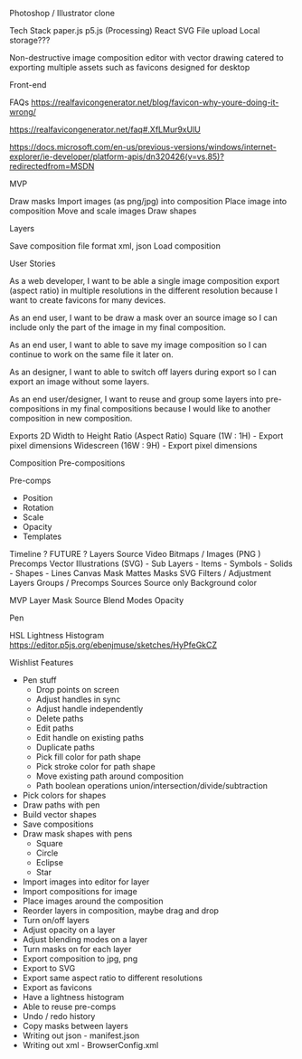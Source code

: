 Photoshop / Illustrator clone

Tech Stack 
paper.js
p5.js  (Processing)
React
SVG
File upload 
Local storage???

Non-destructive image composition editor with vector drawing catered to exporting multiple assets such as favicons designed for desktop

Front-end

FAQs
https://realfavicongenerator.net/blog/favicon-why-youre-doing-it-wrong/

https://realfavicongenerator.net/faq#.XfLMur9xUlU

https://docs.microsoft.com/en-us/previous-versions/windows/internet-explorer/ie-developer/platform-apis/dn320426(v=vs.85)?redirectedfrom=MSDN

MVP

Draw masks
Import images (as png/jpg) into composition
Place image into composition
Move and scale images
Draw shapes

Layers

Save composition file format xml, json
Load composition


User Stories

As a web developer, I want to be able a single image composition export (aspect ratio) in multiple resolutions in the different resolution because I want to create favicons for many devices.

As an end user, I want to be draw a mask over an source image so I can include only the part of the image in my final composition.

As an end user, I want to able to save my image composition so I can continue to work on the same file it later on.

As an designer, I want to able to switch off layers during export so I can export an image without some layers.

As an end user/designer, I want to reuse and group some layers into pre-compositions in my final compositions because I would like to another composition in new composition.

Exports 
  2D Width to Height Ratio (Aspect Ratio)
    Square (1W : 1H)
      - Export pixel dimensions
    Widescreen (16W : 9H)
      - Export pixel dimensions

Composition
  Pre-compositions

Pre-comps
  - Position 
  - Rotation
  - Scale
  - Opacity 
  - Templates

  Timeline ? FUTURE ? 
  Layers
    Source
      Video
      Bitmaps / Images (PNG )
      Precomps
      Vector Illustrations (SVG)
        - Sub Layers
          - Items 
          - Symbols
        - Solids 
        - Shapes 
        - Lines
      Canvas
    Mask
  Mattes 
    Masks
      SVG
  Filters / Adjustment Layers
  Groups / Precomps
  Sources
    Source only
  Background color
  
MVP
Layer 
  Mask 
  Source
  Blend Modes 
  Opacity

Pen 

HSL Lightness Histogram
https://editor.p5js.org/ebenjmuse/sketches/HyPfeGkCZ


Wishlist Features 
  - Pen stuff
    - Drop points on screen
    - Adjust handles in sync
    - Adjust handle independently
    - Delete paths
    - Edit paths
    - Edit handle on existing paths
    - Duplicate paths
    - Pick fill color for path shape
    - Pick stroke color for path shape
    - Move existing path around composition
    - Path boolean operations union/intersection/divide/subtraction
  - Pick colors for shapes
  - Draw paths with pen
  - Build vector shapes 
  - Save compositions
  - Draw mask shapes with pens
    - Square
    - Circle
    - Eclipse
    - Star
  - Import images into editor for layer
  - Import compositions for image
  - Place images around the composition
  - Reorder layers in composition, maybe drag and drop
  - Turn on/off layers
  - Adjust opacity on a layer
  - Adjust blending modes on a layer
  - Turn masks on for each layer
  - Export composition to jpg, png
  - Export to SVG
  - Export same aspect ratio to different resolutions
  - Export as favicons
  - Have a lightness histogram 
  - Able to reuse pre-comps 
  - Undo / redo history
  - Copy masks between layers
  - Writing out json - manifest.json
  - Writing out xml - BrowserConfig.xml

